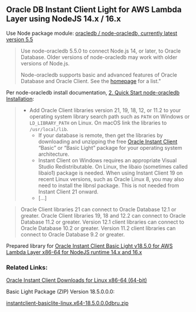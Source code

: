 ## Oracle DB Instant Client Light for AWS Lambda Layer using NodeJS 14.x / 16.x


Use Node package module: [oracledb / node-oracledb, currently latest version 5.5](https://www.npmjs.com/package/oracledb/v/5.5.0)

> Use node-oracledb 5.5.0 to connect Node.js 14, or later, to Oracle Database. Older versions of node-oracledb may work with older versions of Node.js.
> 
> Node-oracledb supports basic and advanced features of Oracle Database and Oracle Client. See the [homepage](https://oracle.github.io/node-oracledb/) for a list."

Per node-oracledb install documentation, [2. Quick Start node-oracledb Installation](https://oracle.github.io/node-oracledb/INSTALL.html#quickstart):

> * Add Oracle Client libraries version 21, 19, 18, 12, or 11.2 to your operating system library search path such as `PATH` on Windows or `LD_LIBRARY_PATH` on Linux. On macOS link the libraries to `/usr/local/lib`.
>   * If your database is remote, then get the libraries by downloading and unzipping the free [Oracle Instant Client](https://www.oracle.com/database/technologies/instant-client.html) “Basic” or “Basic Light” package for your operating system architecture.
>   * Instant Client on Windows requires an appropriate Visual Studio Redistributable. On Linux, the libaio (sometimes called libaio1) package is needed. When using Instant Client 19 on recent Linux versions, such as Oracle Linux 8, you may also need to install the libnsl package. This is not needed from Instant Client 21 onward.
>   * \[...\]

> Oracle Client libraries 21 can connect to Oracle Database 12.1 or greater. Oracle Client libraries 19, 18 and 12.2 can connect to Oracle Database 11.2 or greater. Version 12.1 client libraries can connect to Oracle Database 10.2 or greater. Version 11.2 client libraries can connect to Oracle Database 9.2 or greater.

Prepared library for [Oracle Instant Client Basic Light v18.5.0 for AWS Lambda Layer x86-64 for NodeJS runtime 14.x and 16.x](oracle-instantclient_18_5-lib.zip)

### Related Links:

[Oracle Instant Client Downloads for Linux x86-64 (64-bit)](https://www.oracle.com/database/technologies/instant-client/linux-x86-64-downloads.html)

Basic Light Package (ZIP) Version 18.5.0.0.0:
 
[instantclient-basiclite-linux.x64-18.5.0.0.0dbru.zip](https://download.oracle.com/otn_software/linux/instantclient/185000/instantclient-basiclite-linux.x64-18.5.0.0.0dbru.zip)


